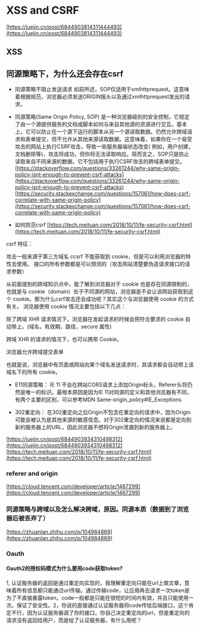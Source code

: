 # XSS and CSRF

[https://juejin.cn/post/6844903814311444493](https://juejin.cn/post/6844903814311444493)

## XSS

## 同源策略下，为什么还会存在csrf

* 同源策略不阻止发送请求 如前所述，SOP仅适用于xmlhttprequest。这意味着根据规范，浏览器必须发送ORIGIN报头以及通过xmlhttprequest发出的请求。
* 同源策略(Same Origin Policy, SOP)
  是一种浏览器级别的安全控制，它规定了由一个源提供服务的文档或脚本如何与来自其他源的资源进行交互。基本上，它可以防止在一个源下运行的脚本从另一个源读取数据。仍然允许跨域请求和表单提交，但不允许从其他来源读取数据。这意味着，如果你在一个易受攻击的网站上执行CSRF攻击，导致一些服务器端状态改变(
  例如，用户创建，文档删除等)，攻击将成功，但你将无法读取响应。简而言之，SOP只是防止读取来自不同来源的数据。它不包括用于执行CSRF攻击的跨域表单提交。
  [https://stackoverflow.com/questions/33261244/why-same-origin-policy-isnt-enough-to-prevent-csrf-attacks](https://stackoverflow.com/questions/33261244/why-same-origin-policy-isnt-enough-to-prevent-csrf-attacks)
  [https://security.stackexchange.com/questions/157061/how-does-csrf-correlate-with-same-origin-policy](https://security.stackexchange.com/questions/157061/how-does-csrf-correlate-with-same-origin-policy)

* 如何防范csrf
  [https://tech.meituan.com/2018/10/11/fe-security-csrf.html](https://tech.meituan.com/2018/10/11/fe-security-csrf.html)

csrf 特征：

攻击⼀般来源于第三方域名 ccsrf 不能获取到 cookie，但是可以利用浏览器的特性去使用。 接口的所有参数都是可以预测的（攻击网站清楚要伪造请求接口的请求参数）

从前面提到的跨域知识点中，能了解到浏览器对于 cookie 也是存在同源限制的，也就是与 cookie（domain）处于不同源的网站，浏览器是不会让该网站获取到这个 cookie。那为什么csrf攻击还会成功呢？其实这个与浏览器使用
cookie 的方式有关。 浏览器使用 cookie 情况主要包括以下几点：

除了跨域 XHR 请求情况下，浏览器在发起请求的时候会把符合要求的 cookie 自动带上。(域名，有效期，路径，secure 属性)

跨域 XHR 的请求的情况下，也可以携带 Cookie。

浏览器允许跨域提交表单

也就是说，浏览器中有页面或网站向某个域名发送请求时，其请求都会自动带上该域名下的所有 cookie。

* E11同源策略： IE 11 不会在跨站CORS请求上添加Origin标头，Referer头将仍然是唯一的标识。最根本原因是因为IE 11对同源的定义和其他浏览器有不同，有两个主要的区别，可以参考MDN
  Same-origin_policy#IE_Exceptions

* 302重定向： 在302重定向之后Origin不包含在重定向的请求中，因为Origin可能会被认为是其他来源的敏感信息。对于302重定向的情况来说都是定向到新的服务器上的URL，因此浏览器不想将Origin泄漏到新的服务器上。

[https://juejin.cn/post/6844903934310498312](https://juejin.cn/post/6844903934310498312)
[https://tech.meituan.com/2018/10/11/fe-security-csrf.html](https://tech.meituan.com/2018/10/11/fe-security-csrf.html)

### referer and origin

[https://cloud.tencent.com/developer/article/1467299](https://cloud.tencent.com/developer/article/1467299)

### 同源策略与跨域以及怎么解决跨域，原因。同源本质（数据到了浏览器后被丢弃了）

[https://zhuanlan.zhihu.com/p/104984869](https://zhuanlan.zhihu.com/p/104984869)

### Oauth

#### Oauth2的授权码模式为什么要用code获取token?

1,
认证服务器的返回是通过重定向实现的，我理解重定向只能在url上做文章，意味着所有信息都只能通过url传输。通过传输code，让应用再去请求一次token是为了不直接暴露token。code一般都是只能在很短的时间内有效，并且只能使用一次。保证了安全性。2，你说的直接通过认证服务器将code传给后端接口，这个肯定不行，因为认证服务器调了你的接口，你自己决定重定向的url，但是重定向的请求没有返回给用户，而是给了认证服务器，有什么用呢？
